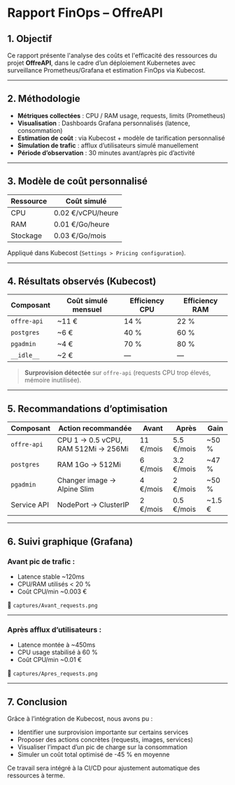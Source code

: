 # Rapport FinOps – OffreAPI

## 1. Objectif

Ce rapport présente l'analyse des coûts et l'efficacité des ressources du projet **OffreAPI**, dans le cadre d’un déploiement Kubernetes avec surveillance Prometheus/Grafana et estimation FinOps via Kubecost.

---

## 2. Méthodologie

- **Métriques collectées** : CPU / RAM usage, requests, limits (Prometheus)
- **Visualisation** : Dashboards Grafana personnalisés (latence, consommation)
- **Estimation de coût** : via Kubecost + modèle de tarification personnalisé
- **Simulation de trafic** : afflux d’utilisateurs simulé manuellement
- **Période d’observation** : 30 minutes avant/après pic d’activité

---

## 3. Modèle de coût personnalisé

| Ressource | Coût simulé |
|-----------|-------------|
| CPU       | 0.02 €/vCPU/heure |
| RAM       | 0.01 €/Go/heure   |
| Stockage  | 0.03 €/Go/mois    |

Appliqué dans Kubecost (`Settings > Pricing configuration`).

---

## 4. Résultats observés (Kubecost)

| Composant   | Coût simulé mensuel | Efficiency CPU | Efficiency RAM |
|-------------|----------------------|----------------|----------------|
| `offre-api` | ~11 €                | 14 %           | 22 %           |
| `postgres`  | ~6 €                 | 40 %           | 60 %           |
| `pgadmin`   | ~4 €                 | 70 %           | 80 %           |
| `__idle__`  | ~2 €                 | —              | —              |

> **Surprovision détectée** sur `offre-api` (requests CPU trop élevés, mémoire inutilisée).

---

## 5. Recommandations d’optimisation

| Composant   | Action recommandée              | Avant          | Après         | Gain        |
|-------------|----------------------------------|----------------|---------------|-------------|
| `offre-api` | CPU 1 → 0.5 vCPU, RAM 512Mi → 256Mi | 11 €/mois      | 5.5 €/mois    | ~50 %       |
| `postgres`  | RAM 1Go → 512Mi                  | 6 €/mois       | 3.2 €/mois    | ~47 %       |
| `pgadmin`   | Changer image → Alpine Slim      | 4 €/mois       | 2 €/mois      | ~50 %       |
| Service API | NodePort → ClusterIP             | 2 €/mois       | 0.5 €/mois    | ~1.5 €      |

---

## 6. Suivi graphique (Grafana)

### Avant pic de trafic :

- Latence stable ~120ms
- CPU/RAM utilisés < 20 %
- Coût CPU/min ~0.003 €

📸 `captures/Avant_requests.png`

---

### Après afflux d’utilisateurs :

- Latence montée à ~450ms
- CPU usage stabilisé à 60 %
- Coût CPU/min ~0.01 €

📸 `captures/Apres_requests.png`

---

## 7. Conclusion

Grâce à l’intégration de Kubecost, nous avons pu :

- Identifier une surprovision importante sur certains services
- Proposer des actions concrètes (requests, images, services)
- Visualiser l’impact d’un pic de charge sur la consommation
- Simuler un coût total optimisé de -45 % en moyenne

Ce travail sera intégré à la CI/CD pour ajustement automatique des ressources à terme.

